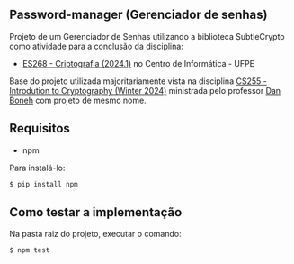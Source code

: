 ## Password-manager (Gerenciador de senhas)
Projeto de um Gerenciador de Senhas utilizando a biblioteca SubtleCrypto como atividade para a conclusão da disciplina: 
  - [ES268 - Criptografia (2024.1)](https://www.cin.ufpe.br/~ruy/crypto/) no Centro de Informática - UFPE


Base do projeto utilizada majoritariamente vista na disciplina [CS255 - Introdution to Cryptography (Winter 2024)](https://crypto.stanford.edu/~dabo/courses/cs255_winter24/) ministrada pelo professor [Dan Boneh](https://crypto.stanford.edu/~dabo/) com projeto de mesmo nome.

## Requisitos
 - npm
 
 Para instalá-lo:
 ```bash
 $ pip install npm
 ```

## Como testar a implementação
Na pasta raiz do projeto, executar o comando:
```bash
$ npm test
```
